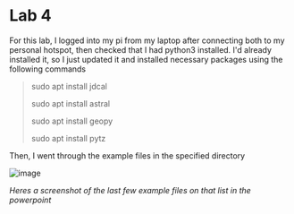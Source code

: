 # Lab 4

<p>For this lab, I logged into my pi from my laptop after connecting both to my personal hotspot, then checked that I had python3 installed. I'd already installed it, so I just updated it and installed necessary packages using the following commands</p>

  > sudo apt install jdcal
> 
  > sudo apt install astral
> 
  > sudo apt install geopy
> 
  > sudo apt install pytz

<p>Then, I went through the example files in the specified directory</p>

![image](https://github.com/cromero2/Design6/assets/98184880/72fafb88-556c-4378-a6bb-2eeabaa61849)


*Heres a screenshot of the last few example files on that list in the powerpoint*
